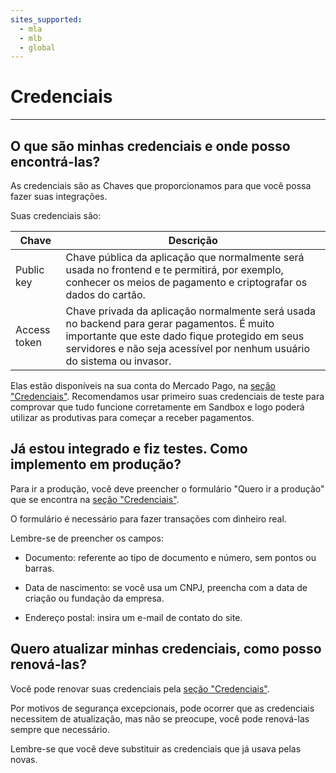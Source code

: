 ```yaml
---
sites_supported:
  - mla
  - mlb
  - global
---
```


# Credenciais
---

## O que são minhas credenciais e onde posso encontrá-las?

As credenciais são as Chaves que proporcionamos para que você possa fazer suas integrações. 

Suas credenciais são:

| Chave | Descrição|
| --- | --- |
| Public key | Chave pública da aplicação que normalmente será usada no frontend e te permitirá, por exemplo, conhecer os meios de pagamento e criptografar os dados do cartão.|
| Access token | Chave privada da aplicação normalmente será usada no backend para gerar pagamentos. É muito importante que este dado fique protegido em seus servidores e não seja acessível por nenhum usuário do sistema ou invasor. |

Elas estão disponíveis na sua conta do Mercado Pago, na [seção "Credenciais"]([FAKER][CREDENTIALS][URL]).
Recomendamos usar primeiro suas credenciais de teste para comprovar que tudo funcione corretamente em Sandbox e logo poderá utilizar as produtivas para começar a receber pagamentos.

## Já estou integrado e fiz testes. Como implemento em produção?

Para ir a produção, você deve preencher o formulário "Quero ir a produção" que se encontra na [seção "Credenciais"]([FAKER][CREDENTIALS][URL]).

O formulário é necessário para fazer transações com dinheiro real.

Lembre-se de preencher os campos:

- Documento: referente ao tipo de documento e número, sem pontos ou barras.

- Data de nascimento: se você usa um CNPJ, preencha com a data de criação ou fundação da empresa.

- Endereço postal: insira um e-mail de contato do site.

## Quero atualizar minhas credenciais, como posso renová-las?

Você pode renovar suas credenciais pela [seção "Credenciais"]([FAKER][CREDENTIALS][URL]).

Por motivos de segurança excepcionais, pode ocorrer que as credenciais necessitem de atualização, mas não se preocupe, você pode renová-las sempre que necessário.

Lembre-se que você deve substituir as credenciais que já usava pelas novas.